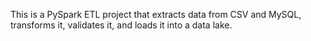 This is a PySpark ETL project that extracts data from CSV and MySQL, transforms it, validates it, and loads it into a data lake.